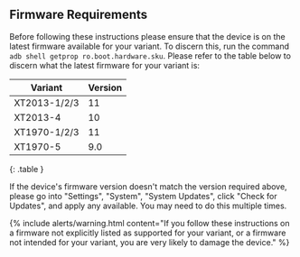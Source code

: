 ## Firmware Requirements

Before following these instructions please ensure that the device is on the latest firmware available for your variant. To discern this, run the command `adb shell getprop ro.boot.hardware.sku`. Please refer to the table below to discern what the latest firmware for your variant is:

| Variant | Version |
|---------|---------|
| XT2013-1/2/3 | 11 |
| XT2013-4 | 10 |
| XT1970-1/2/3 | 11 |
| XT1970-5 | 9.0 |
{: .table }

If the device's firmware version doesn't match the version required above, please go into "Settings", "System", "System Updates", click "Check for Updates", and apply any available. You may need to do this multiple times.

{% include alerts/warning.html content="If you follow these instructions on a firmware not explicitly listed as supported for your variant, or a firmware not intended for your variant, you are very likely to damage the device." %}
